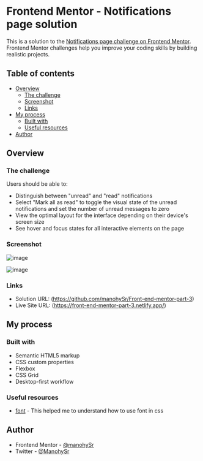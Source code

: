# Frontend Mentor - Notifications page solution

This is a solution to the [Notifications page challenge on Frontend Mentor](https://www.frontendmentor.io/challenges/notifications-page-DqK5QAmKbC). Frontend Mentor challenges help you improve your coding skills by building realistic projects. 

## Table of contents

- [Overview](#overview)
  - [The challenge](#the-challenge)
  - [Screenshot](#screenshot)
  - [Links](#links)
- [My process](#my-process)
  - [Built with](#built-with)
  - [Useful resources](#useful-resources)
- [Author](#author)


## Overview

### The challenge

Users should be able to:

- Distinguish between "unread" and "read" notifications
- Select "Mark all as read" to toggle the visual state of the unread notifications and set the number of unread messages to zero
- View the optimal layout for the interface depending on their device's screen size
- See hover and focus states for all interactive elements on the page

### Screenshot

![image](https://github.com/manohySr/Front-end-mentor-part-3/assets/86122918/92a332c2-da4a-4059-9e24-079ef3195bcf)

![image](https://github.com/manohySr/Front-end-mentor-part-3/assets/86122918/35eff601-84cc-4a08-9654-907278b071d0)



### Links

- Solution URL: (https://github.com/manohySr/Front-end-mentor-part-3)
- Live Site URL: (https://front-end-mentor-part-3.netlify.app/)

## My process

### Built with

- Semantic HTML5 markup
- CSS custom properties
- Flexbox
- CSS Grid
- Desktop-first workflow

### Useful resources

- [font](https://dev.to/gaurav444/how-to-use-local-fonts-in-css-fbg#:~:text=There%20are%20many%20great%20fonts,with%20some%20like%20google%20fonts.&text=Example%3A,%3DOpen%2BSans%26display%3Dswap') - This helped me to understand how to use font in css

## Author

- Frontend Mentor - [@manohySr](https://www.frontendmentor.io/profile/manohySr)
- Twitter - [@ManohySr](https://www.twitter.com/ManohySr)
